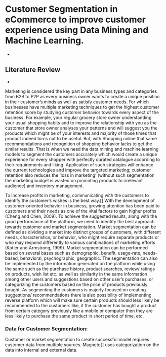 # Customer Segmentation in eCommerce to improve customer experience using Data Mining and Machine Learning. 
-
## Literature Review
-
Marketing is considered the key part in any business types and categories from B2B to P2P as every business owner wants to create a unique position in their customer’s minds as well as satisfy customer needs. For which businesses have multiple marketing techniques to get the highest customer retention score by studying customer behavior towards every aspect of the business. For example, your regular grocery store owner understanding your usual shopping habits and to improve the relationship with you as the customer that store owner analyses your patterns and will suggest you the products which might be of your interests and majority of those times that product indeed turns out to be useful. But, with Shopping online that same recommendations and recognition of shopping behavior lacks to get the similar results. That is when we need the data mining and machine learning models to segment the customers accurately which would create a unique experience for every shopper with perfectly curated catalogue according to their requirements and liking. Application of such strategies will enhance the current technologies and improve the targeted marketing; customer retention also reduces the ‘loss in marketing’ (without such segmentation the marketing budget is wasted on promoting products to irrelevant audience) and inventory management. 

To increase profits in marketing, communicating with the customers to identify the customer’s wishes is the best way.[] With the development of customer-oriented behavior in business, growing attention has been paid to customers and their needs as one of the vital factors to gain higher profits (Cheng and Chen, 2009).  To achieve the suggested results, along with the good performance of the platform, we need to identify the best approach towards customer and market segmentation. Market segmentation can be defined as dividing a market into distinct groups of customers, with different needs, characteristics, or behavior, who might require separate products or who may respond differently to various combinations of marketing efforts (Kotler and Armstrong, 1999). Market segmentation can be performed based on several bases such as demographic, benefit, usage-rate, needs-based, behavioral, psychographic, geographic. The segmentation can also be implemented by the information generated on the platform while using the same such as the purchase history, product searches, review/ ratings on products, wish list etc. as well as similarity in the same information among other users and suggestions based on other user’s purchases, or categorizing the customers based on the price of products previously bought. As segmenting the customers is majorly focused on creating suggestions/ recommendations there is also possibility of implementing reverse platform which will make sure certain products should less likely be recommended to the customers like, if the customer has bought a product from certain category previously like a mobile or computer then they are less likely to purchase the same product in short period of time, etc.


### Data for Customer Segmentation:
Customer or market segmentation to create successful model requires customer data from multiple sources. Magneto[] uses categorization on the data into internal and external data. 
